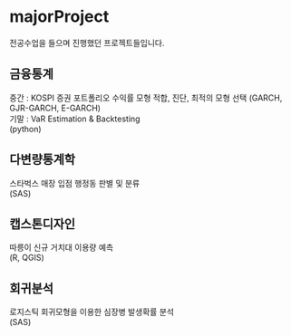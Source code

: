 # majorProject
전공수업을 들으며 진행했던 프로젝트들입니다.

## 금융통계
중간 : KOSPI 증권 포트폴리오 수익률 모형 적합, 진단, 최적의 모형 선택 (GARCH, GJR-GARCH, E-GARCH)<br> 
기말 : VaR Estimation & Backtesting<br>
(python)

## 다변량통계학
스타벅스 매장 입점 행정동 판별 및 분류<br>
(SAS)

## 캡스톤디자인
따릉이 신규 거치대 이용량 예측<br>
(R, QGIS)

## 회귀분석
로지스틱 회귀모형을 이용한 심장병 발생확률 분석<br>
(SAS)
